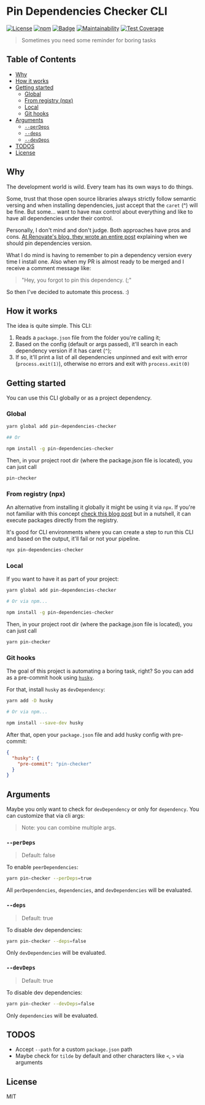# Pin Dependencies Checker CLI <!-- omit in toc -->

[![License](https://img.shields.io/npm/l/pin-dependencies-checker.svg)](./LICENSE)
[![npm](https://img.shields.io/npm/v/pin-dependencies-checker.svg)](https://www.npmjs.com/package/pin-dependencies-checker)
[![Badge](https://github.com/raulfdm/pin-dependencies-checker/workflows/Checker%20and%20Deploy/badge.svg)](https://github.com/raulfdm/pin-dependencies-checker/actions?query=branch%3Amaster)
[![Maintainability](https://api.codeclimate.com/v1/badges/d6c846b63dc5456e3794/maintainability)](https://codeclimate.com/github/raulfdm/pin-dependencies-checker/maintainability)
[![Test Coverage](https://api.codeclimate.com/v1/badges/d6c846b63dc5456e3794/test_coverage)](https://codeclimate.com/github/raulfdm/pin-dependencies-checker/test_coverage)

> Sometimes you need some reminder for boring tasks

## Table of Contents <!-- omit in toc -->

- [Why](#why)
- [How it works](#how-it-works)
- [Getting started](#getting-started)
  - [Global](#global)
  - [From registry (npx)](#from-registry-npx)
  - [Local](#local)
  - [Git hooks](#git-hooks)
- [Arguments](#arguments)
  - [`--perDeps`](#perdeps)
  - [`--deps`](#deps)
  - [`--devDeps`](#devdeps)
- [TODOS](#todos)
- [License](#license)

## Why

The development world is wild. Every team has its own ways to do things.

Some, trust that those open source libraries always strictly follow semantic versing and when installing dependencies, just accept that the `caret` (^) will be fine. But some... want to have max control about everything and like to have all dependencies under their control.

Personally, I don't mind and don't judge. Both approaches have pros and cons. [At Renovate's blog, they wrote an entire post](https://docs.renovatebot.com/dependency-pinning/) explaining when we should pin dependencies version.

What I do mind is having to remember to pin a dependency version every time I install one. Also when my PR is almost ready to be merged and I receive a comment message like:

> "Hey, you forgot to pin this dependency. (;"

So then I've decided to automate this process. :)

## How it works

The idea is quite simple. This CLI:

1. Reads a `package.json` file from the folder you're calling it;
2. Based on the config (default or args passed), it'll search in each dependency version if it has caret (`^`);
3. If so, it'll print a list of all dependencies unpinned and exit with error (`process.exit(1)`), otherwise no errors and exit with `process.exit(0)`

## Getting started

You can use this CLI globally or as a project dependency.

### Global

```bash
yarn global add pin-dependencies-checker

## Or

npm install -g pin-dependencies-checker
```

Then, in your project root dir (where the package.json file is located), you can just call

```bash
pin-checker
```

### From registry (npx)

An alternative from installing it globally it might be using it via `npx`. If you're not familiar with this concept [check this blog post](https://medium.com/@maybekatz/introducing-npx-an-npm-package-runner-55f7d4bd282b) but in a nutshell, it can execute packages directly from the registry.

It's good for CLI environments where you can create a step to run this CLI and based on the output, it'll fail or not your pipeline.

```bash
npx pin-dependencies-checker
```

### Local

If you want to have it as part of your project:

```bash
yarn global add pin-dependencies-checker

# Or via npm...

npm install -g pin-dependencies-checker
```

Then, in your project root dir (where the package.json file is located), you can just call

```bash
yarn pin-checker
```

### Git hooks

The goal of this project is automating a boring task, right? So you can add as a pre-commit hook using [`husky`](https://github.com/typicode/husky).

For that, install `husky` as `devDependency`:

```bash
yarn add -D husky

# Or via npm...

npm install --save-dev husky
```

After that, open your `package.json` file and add husky config with pre-commit:

```json
{
  "husky": {
    "pre-commit": "pin-checker"
  }
}
```

## Arguments

Maybe you only want to check for `devDependency` or only for `dependency`. You can customize that via cli args:

> Note: you can combine multiple args.

### `--perDeps`

> Default: false

To enable `peerDependencies`:

```bash
yarn pin-checker --perDeps=true
```

All `perDependencies`, `dependencies`, and `devDependencies` will be evaluated.

### `--deps`

> Default: true

To disable dev dependencies:

```bash
yarn pin-checker --deps=false
```

Only `devDependencies` will be evaluated.

### `--devDeps`

> Default: true

To disable dev dependencies:

```bash
yarn pin-checker --devDeps=false
```

Only `dependencies` will be evaluated.

## TODOS

- Accept `--path` for a custom `package.json` path
- Maybe check for `tilde` by default and other characters like `<`, `>` via arguments

## License

MIT
